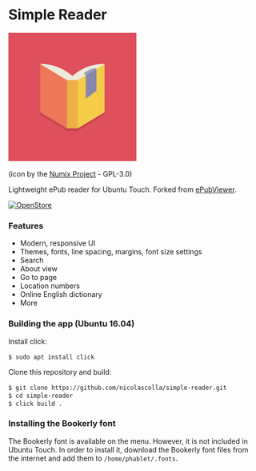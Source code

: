 # Simple Reader

![](logo.png)

(icon by the [Numix Project](https://github.com/numixproject/numix-icon-theme-square) - GPL-3.0)

Lightweight ePub reader for Ubuntu Touch. Forked from [ePubViewer](https://github.com/gsantner/ePubViewer).

[![OpenStore](https://open-store.io/badges/en_US.png)](https://open-store.io/app/simplereader.collaproductions)

### Features

- Modern, responsive UI
- Themes, fonts, line spacing, margins, font size settings
- Search
- About view
- Go to page
- Location numbers
- Online English dictionary
- More

### Building the app (Ubuntu 16.04)

Install click:

```
$ sudo apt install click
```

Clone this repository and build:

```
$ git clone https://github.com/nicolascolla/simple-reader.git
$ cd simple-reader
$ click build .
```

### Installing the Bookerly font

The Bookerly font is available on the menu. However, it is not included in Ubuntu Touch. In order to install it, download the Bookerly font files from the internet and add them to `/home/phablet/.fonts`.
